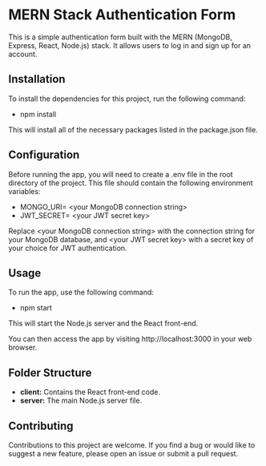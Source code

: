 # MERN Stack Authentication Form
This is a simple authentication form built with the MERN (MongoDB, Express, React, Node.js) stack. It allows users to log in and sign up for an account.

## Installation
To install the dependencies for this project, run the following command:

* npm install

This will install all of the necessary packages listed in the package.json file.

## Configuration
Before running the app, you will need to create a .env file in the root directory of the project. This file should contain the following environment variables:

* MONGO_URI= \<your MongoDB connection string\>
* JWT_SECRET= \<your JWT secret key\>

Replace \<your MongoDB connection string\> with the connection string for your MongoDB database, and \<your JWT secret key\> with a secret key of your choice for JWT authentication.

## Usage
To run the app, use the following command:

* npm start

This will start the Node.js server and the React front-end.

You can then access the app by visiting http://localhost:3000 in your web browser.

## Folder Structure
* **client:** Contains the React front-end code.
* **server:** The main Node.js server file.

## Contributing
Contributions to this project are welcome. If you find a bug or would like to suggest a new feature, please open an issue or submit a pull request.
